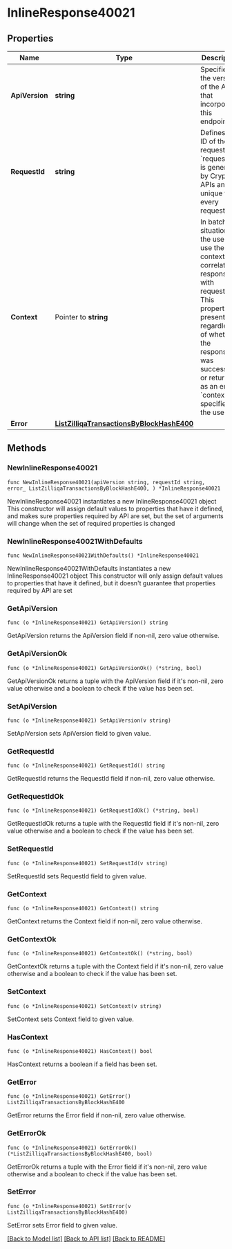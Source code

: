# InlineResponse40021

## Properties

Name | Type | Description | Notes
------------ | ------------- | ------------- | -------------
**ApiVersion** | **string** | Specifies the version of the API that incorporates this endpoint. | 
**RequestId** | **string** | Defines the ID of the request. The &#x60;requestId&#x60; is generated by Crypto APIs and it&#39;s unique for every request. | 
**Context** | Pointer to **string** | In batch situations the user can use the context to correlate responses with requests. This property is present regardless of whether the response was successful or returned as an error. &#x60;context&#x60; is specified by the user. | [optional] 
**Error** | [**ListZilliqaTransactionsByBlockHashE400**](ListZilliqaTransactionsByBlockHashE400.md) |  | 

## Methods

### NewInlineResponse40021

`func NewInlineResponse40021(apiVersion string, requestId string, error_ ListZilliqaTransactionsByBlockHashE400, ) *InlineResponse40021`

NewInlineResponse40021 instantiates a new InlineResponse40021 object
This constructor will assign default values to properties that have it defined,
and makes sure properties required by API are set, but the set of arguments
will change when the set of required properties is changed

### NewInlineResponse40021WithDefaults

`func NewInlineResponse40021WithDefaults() *InlineResponse40021`

NewInlineResponse40021WithDefaults instantiates a new InlineResponse40021 object
This constructor will only assign default values to properties that have it defined,
but it doesn't guarantee that properties required by API are set

### GetApiVersion

`func (o *InlineResponse40021) GetApiVersion() string`

GetApiVersion returns the ApiVersion field if non-nil, zero value otherwise.

### GetApiVersionOk

`func (o *InlineResponse40021) GetApiVersionOk() (*string, bool)`

GetApiVersionOk returns a tuple with the ApiVersion field if it's non-nil, zero value otherwise
and a boolean to check if the value has been set.

### SetApiVersion

`func (o *InlineResponse40021) SetApiVersion(v string)`

SetApiVersion sets ApiVersion field to given value.


### GetRequestId

`func (o *InlineResponse40021) GetRequestId() string`

GetRequestId returns the RequestId field if non-nil, zero value otherwise.

### GetRequestIdOk

`func (o *InlineResponse40021) GetRequestIdOk() (*string, bool)`

GetRequestIdOk returns a tuple with the RequestId field if it's non-nil, zero value otherwise
and a boolean to check if the value has been set.

### SetRequestId

`func (o *InlineResponse40021) SetRequestId(v string)`

SetRequestId sets RequestId field to given value.


### GetContext

`func (o *InlineResponse40021) GetContext() string`

GetContext returns the Context field if non-nil, zero value otherwise.

### GetContextOk

`func (o *InlineResponse40021) GetContextOk() (*string, bool)`

GetContextOk returns a tuple with the Context field if it's non-nil, zero value otherwise
and a boolean to check if the value has been set.

### SetContext

`func (o *InlineResponse40021) SetContext(v string)`

SetContext sets Context field to given value.

### HasContext

`func (o *InlineResponse40021) HasContext() bool`

HasContext returns a boolean if a field has been set.

### GetError

`func (o *InlineResponse40021) GetError() ListZilliqaTransactionsByBlockHashE400`

GetError returns the Error field if non-nil, zero value otherwise.

### GetErrorOk

`func (o *InlineResponse40021) GetErrorOk() (*ListZilliqaTransactionsByBlockHashE400, bool)`

GetErrorOk returns a tuple with the Error field if it's non-nil, zero value otherwise
and a boolean to check if the value has been set.

### SetError

`func (o *InlineResponse40021) SetError(v ListZilliqaTransactionsByBlockHashE400)`

SetError sets Error field to given value.



[[Back to Model list]](../README.md#documentation-for-models) [[Back to API list]](../README.md#documentation-for-api-endpoints) [[Back to README]](../README.md)


